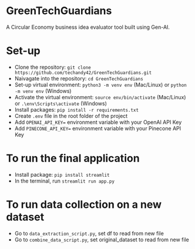 # GreenTechGuardians

A Circular Economy business idea evaluator tool built using Gen-AI.

# Set-up

- Clone the repository: `git clone https://github.com/techandy42/GreenTechGuardians.git`
- Naivagate into the repository: `cd GreenTechGuardians`
- Set-up virtual environment: `python3 -m venv env` (Mac/Linux) or `python -m venv env` (Windows)
- Activate the virtual environment: `source env/bin/activate` (Mac/Linux) or `.\env\Scripts\activate` (Windows)
- Install packages: `pip install -r requirements.txt`
- Create `.env` file in the root folder of the project
- Add `OPENAI_API_KEY=` environment variable with your OpenAI API Key
- Add `PINECONE_API_KEY=` environment variable with your Pinecone API Key

# To run the final application
- Install package: `pip install streamlit`
- In the terminal, run `streamlit run app.py`

# To run data collection on a new dataset
- Go to `data_extraction_script.py`, set df to read from new file
- Go to `combine_data_script.py`, set original_dataset to read from new file
 
